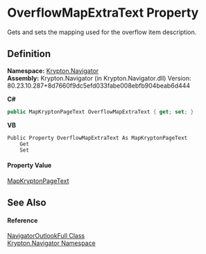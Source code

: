 # OverflowMapExtraText Property


Gets and sets the mapping used for the overflow item description.



## Definition
**Namespace:** <a href="a21ac074-d119-3dc6-bd1c-d3a12c0128bc.md">Krypton.Navigator</a>  
**Assembly:** Krypton.Navigator (in Krypton.Navigator.dll) Version: 80.23.10.287+8d7660f9dc5efd033fabe008ebfb904beab6d444

**C#**
``` C#
public MapKryptonPageText OverflowMapExtraText { get; set; }
```
**VB**
``` VB
Public Property OverflowMapExtraText As MapKryptonPageText
	Get
	Set
```



#### Property Value
<a href="34450203-091a-815b-cefa-f5c3403e4d68.md">MapKryptonPageText</a>

## See Also


#### Reference
<a href="99496126-1401-f11e-14dd-8c71c4ea719b.md">NavigatorOutlookFull Class</a>  
<a href="a21ac074-d119-3dc6-bd1c-d3a12c0128bc.md">Krypton.Navigator Namespace</a>  
